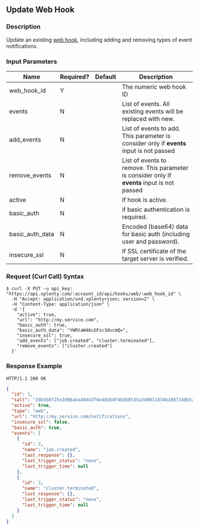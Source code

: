 ## Update Web Hook

### Description
Update an existing [web hook](https://github.com/xplenty/xplenty-api-doc-v2/blob/master/resources/web-hook.md), including adding and removing types of event notifications.

### Input Parameters
|Name|Required?|Default|Description|
|----|---------|-------|-----------|
web_hook_id|Y| |The numeric web hook ID
events|N| |List of events. All existing events will be replaced with new.
add_events|N| |List of events to add. This parameter is consider only if **events** input is not passed
remove_events|N| |List of events to remove. This parameter is consider only if **events** input is not passed
active|N| |If hook is active.
basic_auth|N| |if basic authentication is required.
basic_auth_data|N| |Encoded (base64) data for basic auth (including user and password).
insecure_ssl|N| |If SSL certificate of the target server is verified.

### Request (Curl Call) Syntax
```shell
$ curl -X PUT -u api_key: "https://api.xplenty.com/:account_id/api/hooks/web/:web_hook_id" \
  -H "Accept: application/vnd.xplenty+json; version=2" \
  -H "Content-Type: application/json" \
  -d '{
    "active": true,
    "url": "http://my.service.com",
    "basic_auth": true,
    "basic_auth_data": "YWRtaW46cGFzc3dvcmQ=",
    "insecure_ssl": true,
    "add_events": ["job.created", "cluster.terminated"],
    "remove_events": ["cluster.created"]
  }'
```

### Response Example
```HTTP
HTTP/1.1 200 OK
```

```json
{
  "id": 1,
  "salt": "2db5b8725e2d86aba40d43f6e403bdf483b8535a3d0011d34b3687140b52bc8c",
  "active": true,
  "type": "web",
  "url": "http://my.service.com/notifications",
  "insecure_ssl": false,
  "basic_auth": true,
  "events": [
    {
      "id": 2,
      "name": "job.created",
      "last_response": {},
      "last_trigger_status": "none",
      "last_trigger_time": null
    },
    {
      "id": 3,
      "name": "cluster.terminated",
      "last_response": {},
      "last_trigger_status": "none",
      "last_trigger_time": null
    }
  ]
}
```
